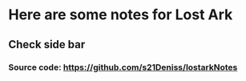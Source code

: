 # Here are some notes for Lost Ark

## Check side bar

### Source code: https://github.com/s21Deniss/lostarkNotes
